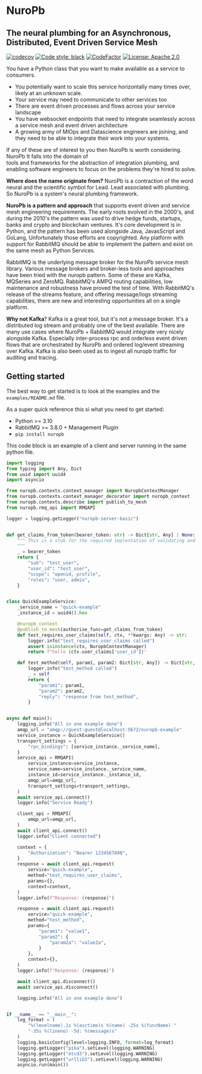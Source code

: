 # NuroPb

## The neural plumbing for an Asynchronous, Distributed, Event Driven Service Mesh

[![codecov](https://codecov.io/gh/robertbetts/nuropb/branch/main/graph/badge.svg?token=DVSBZY794D)](https://codecov.io/gh/robertbetts/nuropb)
[![Code style: black](https://img.shields.io/badge/code%20style-black-000000.svg)](https://github.com/psf/black)
[![CodeFactor](https://www.codefactor.io/repository/github/robertbetts/nuropb/badge)](https://www.codefactor.io/repository/github/robertbetts/nuropb)
[![License: Apache 2.0](https://img.shields.io/pypi/l/giteo)](https://www.apache.org/licenses/LICENSE-2.0.txt)

You have a Python class that you want to make available as a service to consumers.
* You potentially want to scale this service horizontally many times over, likely at an unknown scale.
* Your service may need to communicate to other services too
* There are event driven processes and flows across your service landscape
* You have websocket endpoints that need to integrate seamlessly across a service mesh and event driven architecture
* A growing army of MlOps and Datascience engineers are joining, and they need to be able to integrate their 
  work into your systems.

If any of these are of interest to you then NuroPb is worth considering. NuroPb It falls into the domain of  
tools and frameworks for the abstraction of integration plumbing, and enabling software engineers to focus on the 
problems they're hired to solve.

**Where does the name originate from?** NuroPb is a contraction of the word neural and the scientific symbol for Lead. Lead
associated with plumbing. So NuroPb is a system's neural plumbing framework.

**NuroPb is a pattern and approach** that supports event driven and service mesh engineering requirements. The
early roots evolved in the 2000's, and during the 2010's the pattern was used to drive hedge funds, startups, 
banks and crypto and blockchain ventures. It's core development is in Python, and the pattern has been used
alongside Java, JavasScript and GoLang, Unfortunately those efforts are copyrighted. Any platform with support
for RabbitMQ should be able to implement the pattern and exist on the same mesh as Python Services.

RabbitMQ is the underlying message broker for the NuroPb service mesh library. Various message brokers and 
broker-less tools and approaches have been tried with the nuropb pattern. Some of these are Kafka, MQSeries and 
ZeroMQ. RabbitMQ's AMPQ routing capabilities, low maintenance and robustness have proved the test of time. With 
RabbitMQ's release of the streams feature, and offering message/logs streaming capabilities, there are new 
and interesting opportunities all on a single platform.

**Why not Kafka**? Kafka is a great tool, but it's not a message broker. It's a distributed log stream and 
probably one of the best available. There are many use cases where NuroPb + RabbitMQ would integrate very 
nicely alongside Kafka. Especially inter-process rpc and orderless event driven flows that are orchestrated 
by NuroPb and ordered log/event streaming over Kafka. Kafka is also been used as to ingest all nuropb traffic
for auditing and tracing.

## Getting started
The best way to get started is to look at the examples and the `examples/README.md` file. 

As a super quick reference this si what you need to get started:
* Python >= 3.10
* RabbitMQ >= 3.8.0 + Management Plugin
* `pip install nuropb`

This code block is an example of a client and server running in the same python file. 
```python
import logging
from typing import Any, Dict
from uuid import uuid4
import asyncio

from nuropb.contexts.context_manager import NuropbContextManager
from nuropb.contexts.context_manager_decorator import nuropb_context
from nuropb.contexts.describe import publish_to_mesh
from nuropb.rmq_api import RMQAPI

logger = logging.getLogger("nuropb-server-basic")


def get_claims_from_token(bearer_token: str) -> Dict[str, Any] | None:
    """ This is a stub for the required implentation of validating and decoding the bearer token
    """
    _ = bearer_token
    return {
        "sub": "test_user",
        "user_id": "test_user",
        "scope": "openid, profile",
        "roles": "user, admin",
    }


class QuickExampleService:
    _service_name = "quick-example"
    _instance_id = uuid4().hex

    @nuropb_context
    @publish_to_mesh(authorise_func=get_claims_from_token)
    def test_requires_user_claims(self, ctx, **kwargs: Any) -> str:
        logger.info("test_requires_user_claims called")
        assert isinstance(ctx, NuropbContextManager)
        return f"hello {ctx.user_claims['user_id']}"

    def test_method(self, param1, param2: Dict[str, Any]) -> Dict[str, Any]:
        logger.info("test_method called")
        _ = self
        return {
            "param1": param1,
            "param2": param2,
            "reply": "response from test_method",
        }


async def main():
    logging.info("All in one example done")
    amqp_url = "amqp://guest:guest@localhost:5672/nuropb-example"
    service_instance = QuickExampleService()
    transport_settings = {
        "rpc_bindings": [service_instance._service_name],
    }
    service_api = RMQAPI(
        service_instance=service_instance,
        service_name=service_instance._service_name,
        instance_id=service_instance._instance_id,
        amqp_url=amqp_url,
        transport_settings=transport_settings,
    )
    await service_api.connect()
    logger.info("Service Ready")

    client_api = RMQAPI(
        amqp_url=amqp_url,
    )
    await client_api.connect()
    logger.info("Client connected")

    context = {
        "Authorization": "Bearer 1234567890",
    }
    response = await client_api.request(
        service="quick-example",
        method="test_requires_user_claims",
        params={},
        context=context,
    )
    logger.info(f"Response: {response}")

    response = await client_api.request(
        service="quick-example",
        method="test_method",
        params={
            "param1": "value1",
            "param2": {
                "param2a": "value2a",
            }
        },
        context={},
    )
    logger.info(f"Response: {response}")

    await client_api.disconnect()
    await service_api.disconnect()

    logging.info("All in one example done")


if __name__ == "__main__":
    log_format = (
        "%(levelname).1s %(asctime)s %(name) -25s %(funcName) "
        "-35s %(lineno) -5d: %(message)s"
    )
    logging.basicConfig(level=logging.INFO, format=log_format)
    logging.getLogger("pika").setLevel(logging.WARNING)
    logging.getLogger("etcd3").setLevel(logging.WARNING)
    logging.getLogger("urllib3").setLevel(logging.WARNING)
    asyncio.run(main())
```





